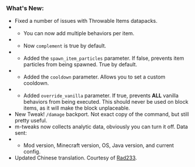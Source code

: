 ### What's New:

* Fixed a number of issues with Throwable Items datapacks.
* * You can now add multiple behaviors per item.
* * Now `complement` is true by default.
* * Added the `spawn_item_particles` parameter. If false, prevents item particles from being spawned. True by default.
* * Added the `cooldown` parameter. Allows you to set a custom cooldown.
* * Added `override_vanilla` parameter. If true, prevents **ALL** vanilla behaviors from being executed. This should never be used on block items, as it will make the block unplaceable.
* New Tweak! `/damage` backport. Not exact copy of the command, but still pretty useful.
* m-tweaks now collects analytic data, obviously you can turn it off. Data sent: 
* * Mod version, Minecraft version, OS, Java version, and current config.
* Updated Chinese translation. Courtesy of [Rad233](https://github.com/Rad233).
